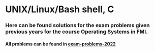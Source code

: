 # UNIX/Linux/Bash shell, C

### Here can be found solutions for the exam problems given previous years for the course Operating Systems in FMI.
#### All problems can be found in [exam-problems-2022](https://github.com/nadezhda1120/OS-2021-2022/blob/main/exam-problems-2022.pdf)

